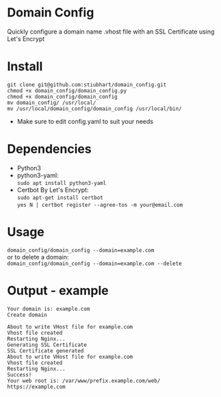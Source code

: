 # Domain Config
Quickly configure a domain name .vhost file with an SSL Certificate using Let's Encrypt

# Install
`git clone git@github.com:stiubhart/domain_config.git`  
`chmod +x domain_config/domain_config.py`  
`chmod +x domain_config/domain_config`  
`mv domain_config/ /usr/local/`  
`mv /usr/local/domain_config/domain_config /usr/local/bin/`  
* Make sure to edit config.yaml to suit your needs

# Dependencies 
* Python3
* python3-yaml:  
`sudo apt install python3-yaml`
* Certbot By Let's Encrypt:  
`sudo apt-get install certbot`  
`yes N | certbot register --agree-tos -m your@email.com`

# Usage
`domain_config/domain_config --domain=example.com`<br>
or to delete a domain:<br>
`domain_config/domain_config --domain=example.com --delete`

# Output - example
`Your domain is: example.com`  
`Create domain`  
` `  
`About to write VHost file for example.com`  
`Vhost file created`  
`Restarting Nginx...`  
`Generating SSL Certificate`  
`SSL Certificate generated`  
`About to write VHost file for example.com`  
`Vhost file created`  
`Restarting Nginx...`  
`Success!`  
`Your web root is: /var/www/prefix.example.com/web/`  
`https://example.com`  
